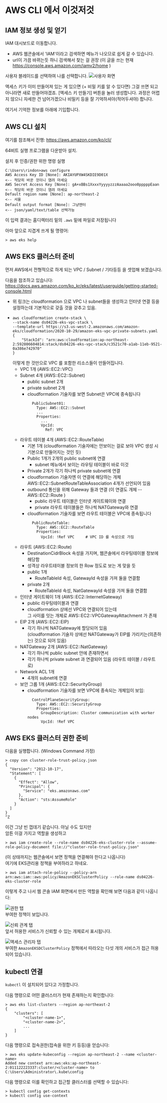 # AWS CLI 에서 이것저것


## IAM 정보 생성 및 얻기

IAM 대시보드로 이동합니다.  
- AWS 웹콘솔에서 'IAM'이라고 검색하면 메뉴가 나오므로 쉽게 갈 수 있습니다.  
- url이 가끔 바뀌는듯 하니 검색해서 찾는 걸 권장 (이 글을 쓰는 현재 https://console.aws.amazon.com/iamv2/home )

사용자 블레이드를 선택하여 나를 선택합니다.
![사용자 화면](./img/aws-iam-accesskey-01.png)

액세스 키가 이미 만들어져 있는 게 있으면 (+ 비밀 키를 알 수 있다면) 그걸 쓰면 되고 아니라면 새로 만들어야겠죠.
[액세스 키 만들기] 버튼을 눌러 생성합니다. 과정은 어렵지 않으니 자세한 건 넘어가겠으나 비밀키 등을 잘 기억하셔야(적어두셔야) 합니다.

여기서 기억한 정보를 아래에 기입합니다.


## AWS CLI 설치

여기를 참조해서 진행: https://aws.amazon.com/ko/cli/

64비트 실행 프로그램을 다운받아 설치.

설치 후 인증/권한 위한 명령 실행

```
C:\Users\rindon>aws configure
AWS Access Key ID [None]: AKIAYUPXW4SKDIE9D01X                        <-- 적당히 바꾼 것이니 염려 마세요
AWS Secret Access Key [None]: gA+xBBs1XxxxYyyyyzzzAaaaa2ooo0pppppEaan <-- 적당히 바꾼 것이니 염려 마세요
Default region name [None]: ap-northeast-2                            <-- 서울
Default output format [None]: 그냥엔터                                 <-- json/yaml/text/table 선택가능
```

이 입력 결과는 홈디렉터리 밑의 ```.aws``` 밑에 파일로 저장됩니다

아마 앞으로 지겹게 쓰게 될 명령어:
```
> aws eks help
```

## AWS EKS 클러스터 준비

먼저 AWS에서 전형적으로 하게 되는 VPC / Subnet / 기타등등 을 셋업해 보겠습니다.

다음을 참조하고 있습니다:
https://docs.aws.amazon.com/ko_kr/eks/latest/userguide/getting-started-console.html
- 위 링크는 cloudformation 으로 VPC 나 subnet들을 생성하고 인터넷 연결 등을 설정하는데 기본적으로 갖출 것을 갖추고 있음.
- ```
  aws cloudformation create-stack \
  --stack-name ds04226-eks-vpc-stack \
  --template-url https://s3.us-west-2.amazonaws.com/amazon-eks/cloudformation/2020-10-29/amazon-eks-vpc-private-subnets.yaml
  {
      "StackId": "arn:aws:cloudformation:ap-northeast-2:592806604814:stack/ds04226-eks-vpc-stack/c3521c70-a1ab-11eb-9521-0a386e742970"
  }
  ```
  이렇게 한 것만으로 VPC 를 포함한 리소스들이 만들어집니다.
  * VPC 1개 (AWS::EC2::VPC)
  * Subnet 4개 (AWS::EC2::Subnet)
    - public subnet 2개
    - private subnet 2개
    - cloudformation 기술자를 보면 Subnet은 VPC에 종속됩니다  
      ```
        PublicSubnet01:
          Type: AWS::EC2::Subnet
          ...
          Properties:
            ...
            VpcId:
              Ref: VPC
      ```
  * 라우트 테이블 4개 (AWS::EC2::RouteTable)
    - 기본 1개 (cloudformation 기술자에는 안보이는 걸로 보아 VPC 생성 시 기본으로 만들어지는 것인 듯)
    - Public 1개가 2개의 public subnet에 연결
      * subnet 메뉴에서 보이는 라우팅 테이블이 바로 이것
    - Private 2개가 각기 하나씩 private subnet에 연결
    - cloudformation 기술자엔 이 연결에 해당하는 개체 AWS::EC2::SubnetRouteTableAssociation 4개가 선언되어 있음
    - outbound 통신을 위해 Gateway 들과 연결 (이 연결도 개체 -- AWS::EC2::Route )
      * public 라우트 테이블은 인터넷 게이트웨이와 연결
      * private 라우트 테이블들은 하나씩 NATGateway와 연결
    - cloudformation 기술자를 보면 라우트 테이블은 VPC에 종속됩니다  
      ```
        PublicRouteTable:
          Type: AWS::EC2::RouteTable
          Properties:
            VpcId: !Ref VPC     # VPC ID 를 속성으로 가짐
      ```
  * 라우트 (AWS::EC2::Route)
    - DestinationCidrBlock 속성을 가지며, 웹콘솔에서 라우팅테이블 정보에 해당함
    - 성격상 라우트테이블 정보의 한 Row 정도로 보는 게 맞을 듯
    - public 1개
      * RouteTableId 속성, GatewayId 속성을 가져 둘을 연결함
    - private 2개
      * RouteTableId 속성, NatGatewayId 속성을 가져 둘을 연결함
  * 인터넷 게이트웨이 1개 (AWS::EC2::InternetGateway)
    - public 라우팅테이블과 연결
    - cloudformation 상에선 VPC와 연결되어 있는데  
      그 사이를 잇는 개체로 AWS::EC2::VPCGatewayAttachment 가 존재
  * EIP 2개 (AWS::EC2::EIP)
    - 각기 하나씩 NATGateway에 할당되어 있음  
      (cloudformation 기술자 상에선 NATGateway가 EIP를 가리키는(의존하는) 것으로 되어 있음)
  * NATGateway 2개 (AWS::EC2::NatGateway)
    - 각기 하나씩 public subnet 안에 존재하면서
    - 각기 하나씩 private subnet 과 연결되어 있음 (라우트 테이블 / 라우트 로) 
  * Network ACL 1개
    - 4개의 subnet에 연결
  * 보안 그룹 1개 (AWS::EC2::SecurityGroup)
    - cloudformation 기술자를 보면 VPC에 종속되는 개체임이 보임:
      ```
        ControlPlaneSecurityGroup:
          Type: AWS::EC2::SecurityGroup
          Properties:
            GroupDescription: Cluster communication with worker nodes
            VpcId: !Ref VPC
      ```

## AWS EKS 클러스터 권한 준비

다음을 실행합니다. (Windows Command 가정)
```
> copy con cluster-role-trust-policy.json
{
  "Version": "2012-10-17",
  "Statement": [
    {
      "Effect": "Allow",
      "Principal": {
        "Service": "eks.amazonaws.com"
      },
      "Action": "sts:AssumeRole"
    }
  ]
}
^Z
```
이건 그냥 빈 껍데기 같습니다. 아닐 수도 있지만  
암튼 이걸 가지고 역할을 생성하고
```
> aws iam create-role --role-name ds04226-eks-cluster-role --assume-role-policy-document file://"cluster-role-trust-policy.json"
```
(이 상태까지는 웹콘솔에서 보면 정책을 연결해야 한다고 나옵니다)  
여기에 EKS관리용 정책을 부여하라고 하네요.
```
> aws iam attach-role-policy --policy-arn arn:aws:iam::aws:policy/AmazonEKSClusterPolicy --role-name ds04226-eks-cluster-role
```

이렇게 주고 나서 웹 콘솔 IAM 화면에서 만든 역할을 확인해 보면 다음과 같이 나옵니다:

![권한 탭](./img/aws-iam-role-01.png)  
부여한 정책이 보입니다.

![신뢰 관계 탭](./img/aws-iam-role-02.png)  
앞서 허용한 서비스가 신뢰할 수 있는 개체로서 표시됩니다.

![액세스 관리자 탭](./img/aws-iam-role-03.png)  
부여한 `AmazonEKSDClusterPolicy` 정책에서 따라오는 다섯 개의 서비스가 접근 허용되어 있습니다.


## kubectl 연결

`kubectl` 이 설치되어 있다고 가정합니다.

다음 명령으로 어떤 클러스터가 현재 존재하는지 확인합니다:
```
> aws eks list-clusters --region ap-northeast-2
{
    "clusters": [
        "<cluster-name-1>",
        "<cluster-name-2>",
        ...
    ]
}
```


다음 명령으로 접속권한(접속을 위한 키 등등)을 얻습니다:
```
> aws eks update-kubeconfig --region ap-northeast-2 --name <cluster-name>
Added new context arn:aws:eks:ap-northeast-2:011122223337:cluster/<cluster-name> to C:\Users\Administrator\.kube\config
```

다음 명령으로 이를 확인하고 접근할 클러스터를 선택할 수 있습니다:
```
> kubectl config get-contexts
> kubectl config use-context 
```

